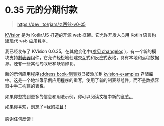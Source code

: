 # 0.35 元的分期付款

> [https://dev . to/rjars/克西翁-v0-35](https://dev.to/rjaros/kvision-v0-0-35-6j8)

[KVision](https://github.com/rjaros/kvision) 是为 Kotlin/JS 打造的开源 web 框架。它允许开发人员用 Kotlin 语言构建现代 web 应用程序。

我已经发布了 KVision 0.0.35。在其他变化中([参见 changelog](https://github.com/rjaros/kvision/releases/tag/0.0.35) )，有一个新的模块支持[制表器](http://tabulator.info/)组件，它允许轻松地创建交互式和反应式表格，具有本地和远程数据源。还有一些其他的改进和缺陷修复。

新的示例应用程序[address book-制表器](https://github.com/rjaros/kvision-examples/tree/master/addressbook-tabulator)已被添加到 [kvision-examples](https://github.com/rjaros/kvision-examples) 存储库中。这是一个地址簿示例应用程序的重写，使用了新的制表器组件，而不是数据容器中手工构建的表格。

如果你想找到更多的信息和用法示例，你可以阅读文档中新的[章节。](https://kvision.gitbook.io/kvision-guide/part-2-advanced-features/tabulator-tables)

如果你喜欢，别忘了⭐️我的[项目](https://github.com/rjaros/kvision)！

感谢任何反馈！